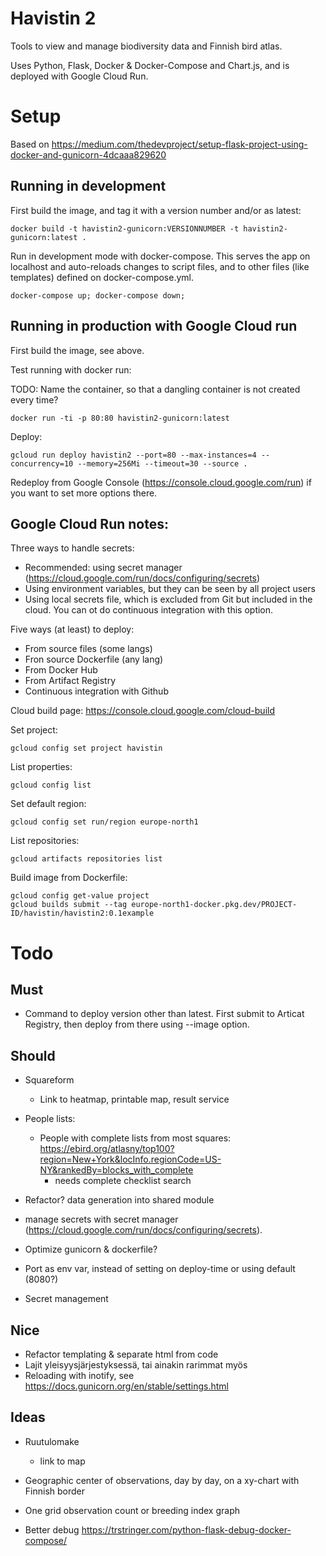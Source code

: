
# Havistin 2

Tools to view and manage biodiversity data and Finnish bird atlas.

Uses Python, Flask, Docker & Docker-Compose and Chart.js, and is deployed with Google Cloud Run.

# Setup

Based on https://medium.com/thedevproject/setup-flask-project-using-docker-and-gunicorn-4dcaaa829620

## Running in development

First build the image, and tag it with a version number and/or as latest:

    docker build -t havistin2-gunicorn:VERSIONNUMBER -t havistin2-gunicorn:latest .

Run in development mode with docker-compose. This serves the app on localhost and auto-reloads changes to script files, and to other files (like templates) defined on docker-compose.yml.

    docker-compose up; docker-compose down;

## Running in production with Google Cloud run

First build the image, see above. 

Test running with docker run:

TODO: Name the container, so that a dangling container is not created every time?

    docker run -ti -p 80:80 havistin2-gunicorn:latest

Deploy:

    gcloud run deploy havistin2 --port=80 --max-instances=4 --concurrency=10 --memory=256Mi --timeout=30 --source .

Redeploy from Google Console (https://console.cloud.google.com/run) if you want to set more options there.

## Google Cloud Run notes:

Three ways to handle secrets:

- Recommended: using  secret manager (https://cloud.google.com/run/docs/configuring/secrets)
- Using environment variables, but they can be seen by all project users
- Using local secrets file, which is excluded from Git but included in the cloud. You can ot do continuous integration with this option.

Five ways (at least) to deploy:

- From source files (some langs)
- Fron source Dockerfile (any lang)
- From Docker Hub
- From Artifact Registry
- Continuous integration with Github

Cloud build page: https://console.cloud.google.com/cloud-build

Set project:

    gcloud config set project havistin

List properties:

    gcloud config list

Set default region:

    gcloud config set run/region europe-north1

List repositories:

    gcloud artifacts repositories list

Build image from Dockerfile:

    gcloud config get-value project
    gcloud builds submit --tag europe-north1-docker.pkg.dev/PROJECT-ID/havistin/havistin2:0.1example


# Todo

## Must

- Command to deploy version other than latest. First submit to Articat Registry, then deploy from there using --image option.

## Should

- Squareform
    - Link to heatmap, printable map, result service
 
- People lists:
    - People with complete lists from most squares: https://ebird.org/atlasny/top100?region=New+York&locInfo.regionCode=US-NY&rankedBy=blocks_with_complete
        - needs complete checklist search
- Refactor? data generation into shared module
- manage secrets with secret manager (https://cloud.google.com/run/docs/configuring/secrets).
- Optimize gunicorn & dockerfile?
- Port as env var, instead of setting on deploy-time or using default (8080?)
- Secret management

## Nice

- Refactor templating & separate html from code
- Lajit yleisyysjärjestyksessä, tai ainakin rarimmat myös
- Reloading with inotify, see https://docs.gunicorn.org/en/stable/settings.html

## Ideas

- Ruutulomake
   - link to map
- Geographic center of observations, day by day, on a xy-chart with Finnish border 

- One grid observation count or breeding index graph
- Better debug https://trstringer.com/python-flask-debug-docker-compose/

